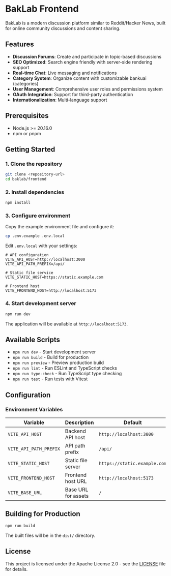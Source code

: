 # BakLab Frontend

BakLab is a modern discussion platform similar to Reddit/Hacker News, built for online community discussions and content sharing.

## Features

- **Discussion Forums**: Create and participate in topic-based discussions
- **SEO Optimized**: Search engine friendly with server-side rendering support
- **Real-time Chat**: Live messaging and notifications
- **Category System**: Organize content with customizable bankuai (categories)
- **User Management**: Comprehensive user roles and permissions system
- **OAuth Integration**: Support for third-party authentication
- **Internationalization**: Multi-language support

## Prerequisites

- Node.js >= 20.16.0
- npm or pnpm

## Getting Started

### 1. Clone the repository

```bash
git clone <repository-url>
cd baklab/frontend
```

### 2. Install dependencies

```bash
npm install
```

### 3. Configure environment

Copy the example environment file and configure it:

```bash
cp .env.example .env.local
```

Edit `.env.local` with your settings:

```env
# API configuration
VITE_API_HOST=http://localhost:3000
VITE_API_PATH_PREFIX=/api/

# Static file service
VITE_STATIC_HOST=https://static.example.com

# Frontend host
VITE_FRONTEND_HOST=http://localhost:5173
```

### 4. Start development server

```bash
npm run dev
```

The application will be available at `http://localhost:5173`.

## Available Scripts

- `npm run dev` - Start development server
- `npm run build` - Build for production
- `npm run preview` - Preview production build
- `npm run lint` - Run ESLint and TypeScript checks
- `npm run type-check` - Run TypeScript type checking
- `npm run test` - Run tests with Vitest

## Configuration

### Environment Variables

| Variable | Description | Default |
|----------|-------------|---------|
| `VITE_API_HOST` | Backend API host | `http://localhost:3000` |
| `VITE_API_PATH_PREFIX` | API path prefix | `/api/` |
| `VITE_STATIC_HOST` | Static file server | `https://static.example.com` |
| `VITE_FRONTEND_HOST` | Frontend host URL | `http://localhost:5173` |
| `VITE_BASE_URL` | Base URL for assets | `/` |

## Building for Production

```bash
npm run build
```

The built files will be in the `dist/` directory.

## License

This project is licensed under the Apache License 2.0 - see the [LICENSE](LICENSE) file for details.
